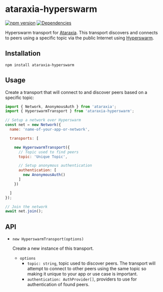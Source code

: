 # ataraxia-hyperswarm

[![npm version](https://img.shields.io/npm/v/ataraxia-hyperswarm)](https://www.npmjs.com/package/ataraxia-hyperswarm)
[![Dependencies](https://img.shields.io/librariesio/release/npm/ataraxia-hyperswarm)](https://libraries.io/npm/ataraxia-hyperswarm)

Hyperswarm transport for [Ataraxia](https://github.com/aholstenson/ataraxia). 
This transport discovers and connects to peers using a specific topic via the
public Internet using [Hyperswarm](https://github.com/hyperswarm/hyperswarm).

## Installation

```
npm install ataraxia-hyperswarm
```

## Usage

Create a transport that will connect to and discover peers based on a specific
topic:

```javascript
import { Network, AnonymousAuth } from 'ataraxia';
import { HyperswarmTransport } from 'ataraxia-hyperswarm';

// Setup a network over Hyperswarm
const net = new Network({
  name: 'name-of-your-app-or-network',

  transports: [

    new HyperswarmTransport({
      // Topic used to find peers
      topic: 'Unique Topic',

      // Setup anonymous authentication
      authentication: [
        new AnonymousAuth()
      ]
    })

  ]
});

// Join the network
await net.join();
```

## API

* `new HyperswarmTransport(options)`

  Create a new instance of this transport.

  * `options`
    * `topic: string`, topic used to discover peers. The transport will attempt
      to connect to other peers using the same topic so making it unique to your
      app or use case is important.
    * `authentication: AuthProvider[]`, providers to use for authentication of
      found peers.
